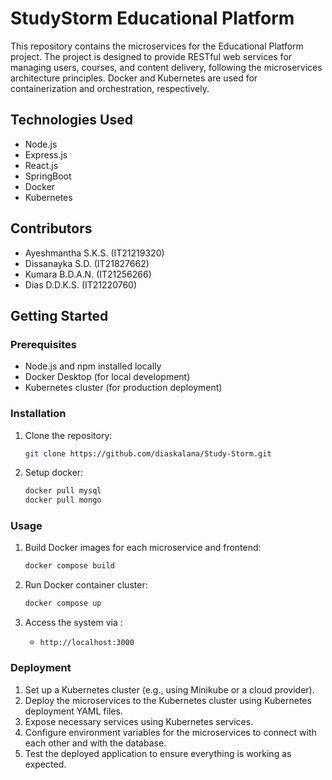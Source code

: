 # StudyStorm Educational Platform

This repository contains the microservices for the Educational Platform project. The project is designed to provide RESTful web services for managing users, courses, and content delivery, following the microservices architecture principles. Docker and Kubernetes are used for containerization and orchestration, respectively.

## Technologies Used

- Node.js
- Express.js
- React.js
- SpringBoot
- Docker
- Kubernetes

## Contributors
- Ayeshmantha S.K.S. (IT21219320)
- Dissanayka S.D. (IT21827662)
- Kumara B.D.A.N. (IT21256266)
- Dias D.D.K.S. (IT21220760)

## Getting Started

### Prerequisites

- Node.js and npm installed locally
- Docker Desktop (for local development)
- Kubernetes cluster (for production deployment)

### Installation

1. Clone the repository:

   ```bash
   git clone https://github.com/diaskalana/Study-Storm.git
   ```

2. Setup docker:

   ```bash
   docker pull mysql
   docker pull mongo   
   ```

### Usage

1. Build Docker images for each microservice and frontend:

   ```bash
   docker compose build
   ```

2. Run Docker container cluster:

   ```bash
   docker compose up
   ```

3. Access the system via :

   - `http://localhost:3000`
   

### Deployment

1. Set up a Kubernetes cluster (e.g., using Minikube or a cloud provider).
2. Deploy the microservices to the Kubernetes cluster using Kubernetes deployment YAML files.
3. Expose necessary services using Kubernetes services.
4. Configure environment variables for the microservices to connect with each other and with the database.
5. Test the deployed application to ensure everything is working as expected. 
